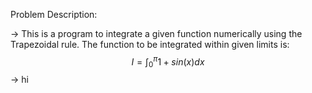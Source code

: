 Problem Description:  

-> This is a program to integrate a given function numerically using the Trapezoidal rule. The function to be integrated within given limits is:  
$$ I = \int_{0}^{\pi} 1 + sin(x) dx$$
-> hi

